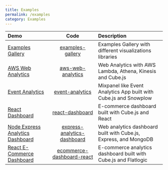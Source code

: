 ```yaml
---
title: Examples
permalink: /examples
category: Examples
---
```


| Demo | Code | Description |
|:------|:----------:|:-------------|
|[Examples Gallery](https://statsbotco.github.io/cubejs-client/)|[examples-gallery](https://github.com/cube-js/cube.js/tree/master/examples/examples-gallery)|Examples Gallery with different visualizations libraries|
|[AWS Web Analytics](https://statsbotco.github.io/cubejs-client/aws-web-analytics/)|[aws-web-analytics](https://github.com/cube-js/cube.js/tree/master/examples/aws-web-analytics)|Web Analytics with AWS Lambda, Athena, Kinesis and Cube.js|
|[Event Analytics](https://d1ygcqhosay4lt.cloudfront.net/)|[event-analytics](https://github.com/cube-js/cube.js/tree/master/examples/event-analytics)|Mixpanel like Event Analytics App built with Cube.js and Snowplow|
|[React Dashboard](https://statsbotco.github.io/cubejs/react-dashboard/)|[react-dashboard](https://github.com/cube-js/cube.js/tree/master/examples/react-dashboard)|E-commerce dashboard built with Cube.js and React|
|[Node Express Analytics Dashboard](https://express-analytics-dashboard.herokuapp.com/)|[express-analytics-dashboard](https://github.com/cube-js/cube.js/tree/master/examples/express-analytics-dashboard)|Web analytics dashboard built with Cube.js, Express, and MongoDB|
|[React E-Commerce Dashboard](http://demo.flatlogic.com/cubejs-dashboard/)|[ecommerce-dashboard-react](https://github.com/flatlogic/ecommerce-dashboard-react)|E-commerce analytics dashboard built with Cube.js and Flatlogic|
